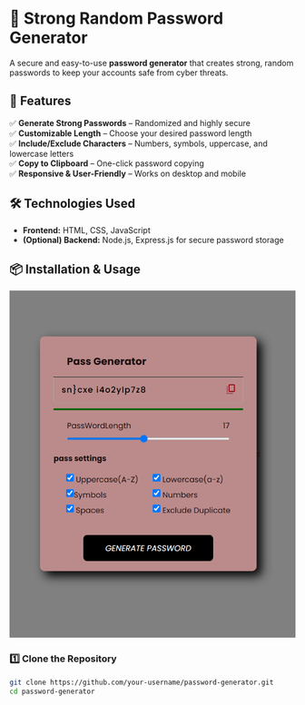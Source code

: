 # 🔐 Strong Random Password Generator  

A secure and easy-to-use **password generator** that creates strong, random passwords to keep your accounts safe from cyber threats.  

## 🚀 Features  
✅ **Generate Strong Passwords** – Randomized and highly secure  
✅ **Customizable Length** – Choose your desired password length  
✅ **Include/Exclude Characters** – Numbers, symbols, uppercase, and lowercase letters  
✅ **Copy to Clipboard** – One-click password copying  
✅ **Responsive & User-Friendly** – Works on desktop and mobile  

## 🛠 Technologies Used  
- **Frontend:** HTML, CSS, JavaScript  
- **(Optional) Backend:** Node.js, Express.js for secure password storage  

## 📦 Installation & Usage  
![](image.png)
### 1️⃣ Clone the Repository  
```sh
git clone https://github.com/your-username/password-generator.git
cd password-generator
